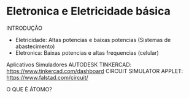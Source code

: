 # Eletronica e Eletricidade básica

INTRODUÇÃO
- Eletricidade: Altas potencias e baixas potencias (Sistemas de abastecimento)
- Eletronica: Baixas potencias e altas frequencias (celular)

Aplicativos Simuladores
AUTODESK TINKERCAD: https://www.tinkercad.com/dashboard
CIRCUIT SIMULATOR APPLET: https://www.falstad.com/circuit/

O QUE É ÁTOMO?

